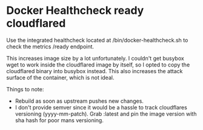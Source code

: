 Docker Healthcheck ready cloudflared
===

Use the integrated healthcheck located at /bin/docker-healthcheck.sh to check the metrics /ready endpoint.

This increases image size by a lot unfortunately. I couldn't get busybox wget to work inside the cloudflared image by itself, so I opted to copy the cloudflared binary into busybox instead.
This also increases the attack surface of the container, which is not ideal.

Things to note:
- Rebuild as soon as upstream pushes new changes.
- I don't provide semver since it would be a hassle to track cloudflares versioning (yyyy-mm-patch). Grab :latest and pin the image version with sha hash for poor mans versioning.

